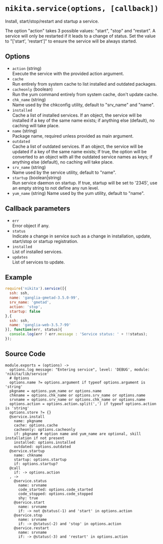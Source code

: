 
# `nikita.service(options, [callback])`

Install, start/stop/restart and startup a service.

The option "action" takes 3 possible values: "start", "stop" and "restart". A 
service will only be restarted if it leads to a change of status. Set the value 
to "['start', 'restart']" to ensure the service will be always started.

## Options

* `action` (string)   
  Execute the service with the provided action argument.
* `cache`   
  Run entirely from system cache to list installed and outdated packages.
* `cacheonly` (boolean)   
  Run the yum command entirely from system cache, don't update cache.
* `chk_name` (string)   
  Name used by the chkconfig utility, default to "srv_name" and "name".
* `installed`   
  Cache a list of installed services. If an object, the service will be
  installed if a key of the same name exists; if anything else (default), no
  caching will take place.
* `name` (string)   
  Package name, required unless provided as main argument.
* `outdated`   
  Cache a list of outdated services. If an object, the service will be updated
  if a key of the same name exists; If true, the option will be converted to
  an object with all the outdated service names as keys; if anything else
  (default), no caching will take place.
* `srv_name` (string)   
  Name used by the service utility, default to "name".
* `startup` (boolean|string)   
  Run service daemon on startup. If true, startup will be set to '2345', use
  an empty string to not define any run level.
* `yum_name` (string)
  Name used by the yum utility, default to "name".

## Callback parameters

* `err`   
  Error object if any.
* `status`   
  Indicate a change in service such as a change in installation, update,
  start/stop or startup registration.
* `installed`   
  List of installed services.
* `updates`   
  List of services to update.

## Example

```js
require('nikita').service([{
  ssh: ssh,
  name: 'ganglia-gmetad-3.5.0-99',
  srv_name: 'gmetad',
  action: 'stop',
  startup: false
},{
  ssh: ssh,
  name: 'ganglia-web-3.5.7-99'
}], function(err, status){
  console.log(err ? err.message : 'Service status: ' + !!status);
});
```

## Source Code

    module.exports = (options) ->
      options.log message: "Entering service", level: 'DEBUG', module: 'nikita/lib/service'
      # Options
      options.name ?= options.argument if typeof options.argument is 'string'
      pkgname = options.yum_name or options.name
      chkname = options.chk_name or options.srv_name or options.name
      srvname = options.srv_name or options.chk_name or options.name
      options.action = options.action.split(',') if typeof options.action is 'string'
      options.store ?= {}
      @service.install
        name: pkgname
        cache: options.cache
        cacheonly: options.cacheonly
        if: pkgname # option name and yum_name are optional, skill installation if not present
        installed: options.installed
        outdated: options.outdated
      @service.startup
        name: chkname
        startup: options.startup
        if: options.startup?
      @call
        if: -> options.action
      , ->
        @service.status
          name: srvname
          code_started: options.code_started
          code_stopped: options.code_stopped
          shy: true
        @service.start
          name: srvname
          if: -> not @status(-1) and 'start' in options.action
        @service.stop
          name: srvname
          if: -> @status(-2) and 'stop' in options.action
        @service.restart
          name: srvname
          if: -> @status(-3) and 'restart' in options.action
